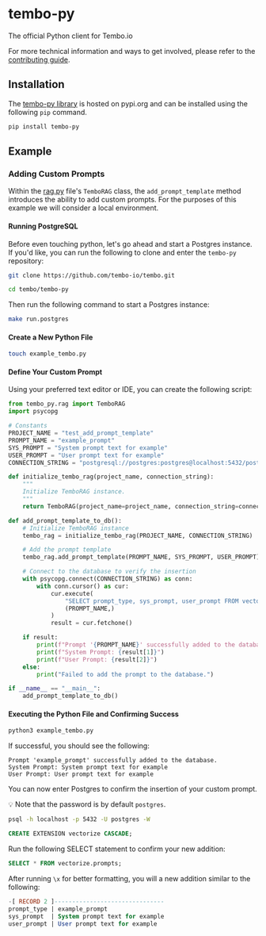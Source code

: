 # tembo-py

The official Python client for Tembo.io

For more technical information and ways to get involved, please refer to the [contributing guide](./CONTRIBUTING.md).

## Installation

The [tembo-py library](https://pypi.org/project/tembo-py/) is hosted on pypi.org and can be installed using the following `pip` command.

```bash
pip install tembo-py
```

## Example

### Adding Custom Prompts

Within the [rag.py](./tembo_py/rag.py) file's `TemboRAG` class, the `add_prompt_template` method introduces the ability to add custom prompts.
For the purposes of this example we will consider a local environment.

#### Running PostgreSQL

Before even touching python, let's go ahead and start a Postgres instance.
If you'd like, you can run the following to clone and enter the `tembo-py` repository:

```bash
git clone https://github.com/tembo-io/tembo.git
```
```bash
cd tembo/tembo-py
```

Then run the following command to start a Postgres instance:

```bash
make run.postgres
```

#### Create a New Python File

```bash
touch example_tembo.py
```

#### Define Your Custom Prompt

Using your preferred text editor or IDE, you can create the following script:

```python
from tembo_py.rag import TemboRAG
import psycopg

# Constants
PROJECT_NAME = "test_add_prompt_template"
PROMPT_NAME = "example_prompt"
SYS_PROMPT = "System prompt text for example"
USER_PROMPT = "User prompt text for example"
CONNECTION_STRING = "postgresql://postgres:postgres@localhost:5432/postgres"

def initialize_tembo_rag(project_name, connection_string):
    """
    Initialize TemboRAG instance.
    """
    return TemboRAG(project_name=project_name, connection_string=connection_string)

def add_prompt_template_to_db():
    # Initialize TemboRAG instance
    tembo_rag = initialize_tembo_rag(PROJECT_NAME, CONNECTION_STRING)

    # Add the prompt template
    tembo_rag.add_prompt_template(PROMPT_NAME, SYS_PROMPT, USER_PROMPT)

    # Connect to the database to verify the insertion
    with psycopg.connect(CONNECTION_STRING) as conn:
        with conn.cursor() as cur:
            cur.execute(
                "SELECT prompt_type, sys_prompt, user_prompt FROM vectorize.prompts WHERE prompt_type = %s",
                (PROMPT_NAME,)
            )
            result = cur.fetchone()

    if result:
        print(f"Prompt '{PROMPT_NAME}' successfully added to the database.")
        print(f"System Prompt: {result[1]}")
        print(f"User Prompt: {result[2]}")
    else:
        print("Failed to add the prompt to the database.")

if __name__ == "__main__":
    add_prompt_template_to_db()
```

#### Executing the Python File and Confirming Success

```bash
python3 example_tembo.py
```

If successful, you should see the following:

```text
Prompt 'example_prompt' successfully added to the database.
System Prompt: System prompt text for example
User Prompt: User prompt text for example
```

You can now enter Postgres to confirm the insertion of your custom prompt.

:bulb: Note that the password is by default `postgres`.

```bash
psql -h localhost -p 5432 -U postgres -W
```

```sql
CREATE EXTENSION vectorize CASCADE;
```

Run the following SELECT statement to confirm your new addition:

```sql
SELECT * FROM vectorize.prompts;
```

After running `\x` for better formatting, you will a new addition similar to the following:

```sql
-[ RECORD 2 ]-------------------------------
prompt_type | example_prompt
sys_prompt  | System prompt text for example
user_prompt | User prompt text for example
```
